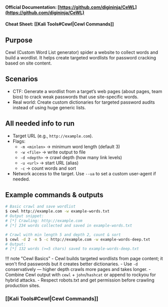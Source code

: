 #### Official Documentation: [https://github.com/digininja/CeWL](https://github.com/digininja/CeWL)
#### Cheat Sheet: [[Kali Tools#Cewl|Cewl Commands]]
## Purpose
Cewl (Custom Word List generator) spider a website to collect words and build a wordlist. It helps create targeted wordlists for password cracking based on site content.

## Scenarios
- CTF: Generate a wordlist from a target’s web pages (about pages, team bios) to crack weak passwords that use site-specific words.  
- Real world: Create custom dictionaries for targeted password audits instead of using huge generic lists.

## All needed info to run
- Target URL (e.g., `http://example.com`).  
- Flags:
  - `-m <minlen>` → minimum word length (default 3)  
  - `-w <file>` → write output to file  
  - `-d <depth>` → crawl depth (how many link levels)  
  - `-u <url>` → start URL (alias)  
  - `-c` → count words and sort  
- Network access to the target. Use `--ua` to set a custom user-agent if needed.

## Example commands & outputs
```bash
# Basic crawl and save wordlist
$ cewl http://example.com -w example-words.txt
# Output snippet:
# [*] Crawling: http://example.com
# [*] 234 words collected and saved in example-words.txt

# Crawl with min length 5 and depth 2, count & sort
$ cewl -d 2 -m 5 -c http://example.com -w example-words-deep.txt
# Output:
# [*] 132 words (>=5 chars) saved to example-words-deep.txt
```

!!! note "Cewl Basics"
	- Cewl builds targeted wordlists from page content; it won't find passwords but it creates better dictionaries.
	- Use `-d` conservatively — higher depth crawls more pages and takes longer.
	- Combine Cewl output with `cewl` + `john`/`hashcat` or append to rockyou for hybrid attacks.
	- Respect robots.txt and get permission before crawling production sites.

### [[Kali Tools#Cewl|Cewl Commands]]